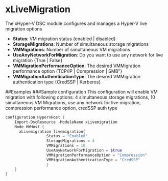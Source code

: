 # xLiveMigration

The xHyper-V DSC module configures and manages a Hyper-V live migration options

* **Status**: VM migration status {enabled | disabled}
* **StorageMigrations**: Number of simultaneous storage migrations
* **VMMigrations**: Number of simultaneous VM migrations
* **UseAnyNetworkForMigration**: Do you want to use any network for live migration {True | False} 
* **VMMigrationPerformanceOption**: The desired VMMigration performance option {TCP/IP | Compression | SMB"}
* **VMMigrationAuthenticationType**: The desired VMMigration authentication type {CredSSP | Kerberos}

##Examples
###Sample configuration
This configuration will enable VM migration with following options: 4 simultaneous storage migrations, 10 simultaneous VM Migrations, use any network for live migration, compression performance option, credSSP auth type
```powershell
configuration HypervHost {  
    Import-DscResource -ModuleName xLivemigration
    Node HWHost {
      xLivemigration livemigration{
                  Status = "Enabled"
                  StorageMigrations = 4
                  VMMigrations = 10
                  UseAnyNetworkForMigration = $true
                  VMMigrationPerformanceOption = "Compression"
                  VMMigrationAuthenticationType = "CredSSP"
                  }
    }
}    
```
